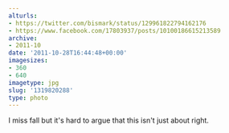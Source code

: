 ```yaml
---
alturls:
- https://twitter.com/bismark/status/129961822794162176
- https://www.facebook.com/17803937/posts/10100186615213589
archive:
- 2011-10
date: '2011-10-28T16:44:48+00:00'
imagesizes:
- 360
- 640
imagetype: jpg
slug: '1319820288'
type: photo
---
```


I miss fall but it's hard to argue that this isn't just about right.
